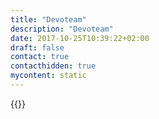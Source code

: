 ```yaml
---
title: "Devoteam"
description: "Devoteam"
date: 2017-10-25T10:39:22+02:00
draft: false
contact: true
contacthidden: true
mycontent: static
---
```

{{<partner-single
company="Devoteam"
type="si"
website="http://www.devoteam.be"
countrycode="BE"
city="zaventem"
description="Devoteam Belgium is part of the Devoteam Group, an international consultancy group focusing on IT for Digital (Agile IT, Security and Digital Workplace) and Digital  for business (customer experience, data as a service and Business process excellence)Inside Business Process Excellence we work on the creation of optimization programs  and the realization of automation projects. focus on business processes and knowledge worker tasks. BPM and BPMN are core tools in the projects related to process driven automation. Our team exist in the full scale of roles ( Business Analyst, Functional analyst, developer, Tester, Project manager and Change Manager)Skills:- BPMN- Case management (CMMN)- Capturing business rules - Creation of architectures, ready to tackle digital disruption- Development"
siregion="emea"
level="basic"
logo="//images.ctfassets.net/vpidbgnakfvf/AeX4VEcNMxOh6LIkbZNqr/a6e3d1a1873d72c0706a6a43397de384/devoteam_logo.png">}}